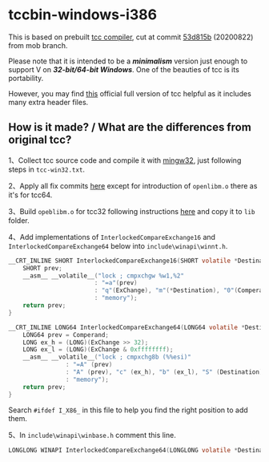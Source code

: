 # tccbin-windows-i386

This is based on prebuilt [tcc compiler](https://repo.or.cz/tinycc.git), cut at commit [53d815b](https://repo.or.cz/tinycc.git/commit/53d815b8a0364a85b66c3b37884fca087b923267) (20200822) from mob branch. 

Please note that it is intended to be a ***minimalism*** version just enough to support V on ***32-bit/64-bit Windows***. One of the beauties of tcc is its portability. 

However, you may find [this](http://download.savannah.gnu.org/releases/tinycc/winapi-full-for-0.9.27.zip) official full version of tcc helpful as it includes many extra header files.

## How is it made? / What are the differences from original tcc? 

1、Collect tcc source code and compile it with [mingw32](https://sourceforge.net/projects/mingw-w64/files), just following steps in `tcc-win32.txt`.

2、Apply all fix commits [here](https://github.com/vlang/tccbin_win/commits/master) except for introduction of `openlibm.o` there as it's for tcc64.

3、Build `opeblibm.o` for tcc32 following instructions [here](https://github.com/spaceface777/openlibm-tcc) and copy it to `lib` folder.

4、Add implementations of `InterlockedCompareExchange16` and `InterlockedCompareExchange64` below into `include\winapi\winnt.h`.

```C
__CRT_INLINE SHORT InterlockedCompareExchange16(SHORT volatile *Destination,SHORT ExChange,SHORT Comperand) {
	SHORT prev;
	__asm__ __volatile__("lock ; cmpxchgw %w1,%2"
	             	    : "=a"(prev)
	                    : "q"(ExChange), "m"(*Destination), "0"(Comperand)
	                    : "memory");
	return prev;
}

__CRT_INLINE LONG64 InterlockedCompareExchange64(LONG64 volatile *Destination,LONG64 ExChange,LONG64 Comperand) {
	LONG64 prev = Comperand;
	LONG ex_h = (LONG)(ExChange >> 32);
	LONG ex_l = (LONG)(ExChange & 0xffffffff);
	__asm__ __volatile__("lock ; cmpxchg8b (%%esi)"
			    : "=A" (prev)
			    : "A" (prev), "c" (ex_h), "b" (ex_l), "S" (Destination)
			    : "memory");
	return prev;
}
```

Search `#ifdef I_X86_` in this file to help you find the right position to add them.

5、In `include\winapi\winbase.h` comment this line.

```C
LONGLONG WINAPI InterlockedCompareExchange64(LONGLONG volatile *Destination,LONGLONG Exchange,LONGLONG Comperand);
```
